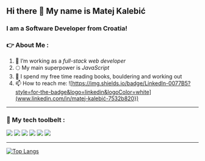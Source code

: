 

## Hi there 👋 My name is Matej Kalebić
### I am a Software Developer from Croatia!

### :point_right: About Me :
1. 🔭 I’m working as a *_full-stack web developer_*
2. :full_moon: My main superpower is *_JavaScript_*
3. 🌱 I spend my free time reading books, bouldering and working out
4. 📫 How to reach me: ![https://img.shields.io/badge/LinkedIn-0077B5?style=for-the-badge&logo=linkedin&logoColor=white](www.linkedin.com/in/matej-kalebić-7532b820})

***

### :space_invader: My tech toolbelt :
<img src="https://img.shields.io/badge/Chakra--UI-319795?style=for-the-badge&logo=chakra-ui&logoColor=white" /> <img src="https://img.shields.io/badge/Express.js-000000?style=for-the-badge&logo=express&logoColor=white" /> <img src="https://img.shields.io/badge/Node.js-339933?style=for-the-badge&logo=nodedotjs&logoColor=white" /> <img src="https://img.shields.io/badge/React-20232A?style=for-the-badge&logo=react&logoColor=61DAFB" /> <img src="https://img.shields.io/badge/Redux-593D88?style=for-the-badge&logo=redux&logoColor=white" /> <img src="https://img.shields.io/badge/PostgreSQL-316192?style=for-the-badge&logo=postgresql&logoColor=white" /> 

***

[![Top Langs](https://github-readme-stats.vercel.app/api/top-langs/?username=MKale112&layout=compact)](https://github.com/MKale112/github-readme-stats)

<!--
**MKale112/MKale112** is a ✨ _special_ ✨ repository because its `README.md` (this file) appears on your GitHub profile.
